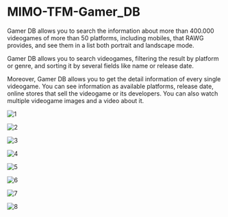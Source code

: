 # MIMO-TFM-Gamer_DB

Gamer DB allows you to search the information about more than 400.000 videogames of more than 50 platforms, including mobiles, that RAWG provides, and see them in a list both portrait and landscape mode.

Gamer DB allows you to search videogames, filtering the result by platform or genre, and sorting it by several fields like name or release date.

Moreover, Gamer DB allows you to get the detail information of every single videogame. You can see information as available platforms, release date, online stores that sell the videogame or its developers. You can also watch multiple videogame images and a video about it.


![1](https://user-images.githubusercontent.com/23210811/93745937-a3633000-fbf4-11ea-9125-29498388b7c2.jpg)

![2](https://user-images.githubusercontent.com/23210811/93745956-ab22d480-fbf4-11ea-85be-e056c54246e9.jpg)

![3](https://user-images.githubusercontent.com/23210811/93745980-b0801f00-fbf4-11ea-938d-88212b59cef5.jpg)

![4](https://user-images.githubusercontent.com/23210811/93745996-b4ac3c80-fbf4-11ea-8c6d-602fbb8c3260.jpg)

![5](https://user-images.githubusercontent.com/23210811/93746020-baa21d80-fbf4-11ea-9154-6eb669513b95.jpg)

![6](https://user-images.githubusercontent.com/23210811/93746036-bece3b00-fbf4-11ea-9ba7-5ad3fa699a97.jpg)

![7](https://user-images.githubusercontent.com/23210811/93746050-c392ef00-fbf4-11ea-8eb6-3d0305d5bb26.jpg)

![8](https://user-images.githubusercontent.com/23210811/93746062-c7bf0c80-fbf4-11ea-93a6-d85712ab6b24.jpg)